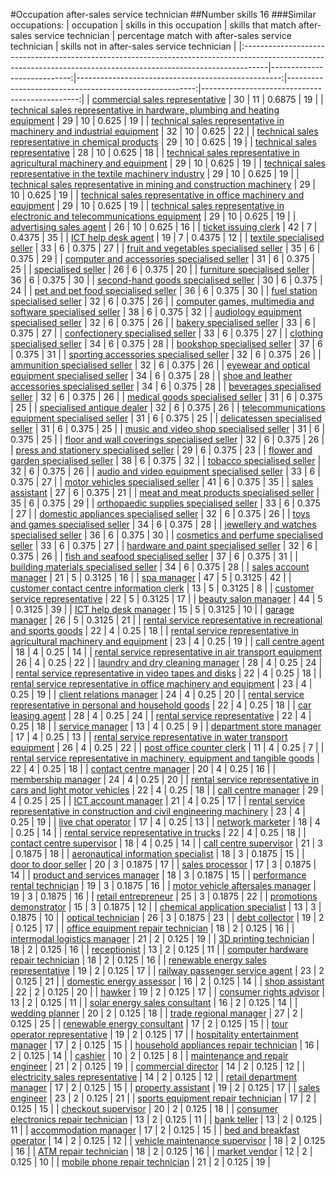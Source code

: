 #Occupation after-sales service technician
##Number skills 16
###Similar occupations:
| occupation                                                                                                                                                        |   skills in this occupation |   skills that match after-sales service technician |   percentage match with after-sales service technician |   skills not in after-sales service technician |
|:------------------------------------------------------------------------------------------------------------------------------------------------------------------|----------------------------:|---------------------------------------------------:|-------------------------------------------------------:|-----------------------------------------------:|
| [commercial sales representative](commercial_sales_representative.md)                                                                                             |                          30 |                                                 11 |                                                 0.6875 |                                             19 |
| [technical sales representative in hardware, plumbing and heating equipment](technical_sales_representative_in_hardware,_plumbing_and_heating_equipment.md)       |                          29 |                                                 10 |                                                 0.625  |                                             19 |
| [technical sales representative in machinery and industrial equipment](technical_sales_representative_in_machinery_and_industrial_equipment.md)                   |                          32 |                                                 10 |                                                 0.625  |                                             22 |
| [technical sales representative in chemical products](technical_sales_representative_in_chemical_products.md)                                                     |                          29 |                                                 10 |                                                 0.625  |                                             19 |
| [technical sales representative](technical_sales_representative.md)                                                                                               |                          28 |                                                 10 |                                                 0.625  |                                             18 |
| [technical sales representative in agricultural machinery and equipment](technical_sales_representative_in_agricultural_machinery_and_equipment.md)               |                          29 |                                                 10 |                                                 0.625  |                                             19 |
| [technical sales representative in the textile machinery industry](technical_sales_representative_in_the_textile_machinery_industry.md)                           |                          29 |                                                 10 |                                                 0.625  |                                             19 |
| [technical sales representative in mining and construction machinery](technical_sales_representative_in_mining_and_construction_machinery.md)                     |                          29 |                                                 10 |                                                 0.625  |                                             19 |
| [technical sales representative in office machinery and equipment](technical_sales_representative_in_office_machinery_and_equipment.md)                           |                          29 |                                                 10 |                                                 0.625  |                                             19 |
| [technical sales representative in electronic and telecommunications equipment](technical_sales_representative_in_electronic_and_telecommunications_equipment.md) |                          29 |                                                 10 |                                                 0.625  |                                             19 |
| [advertising sales agent](advertising_sales_agent.md)                                                                                                             |                          26 |                                                 10 |                                                 0.625  |                                             16 |
| [ticket issuing clerk](ticket_issuing_clerk.md)                                                                                                                   |                          42 |                                                  7 |                                                 0.4375 |                                             35 |
| [ICT help desk agent](ICT_help_desk_agent.md)                                                                                                                     |                          19 |                                                  7 |                                                 0.4375 |                                             12 |
| [textile specialised seller](textile_specialised_seller.md)                                                                                                       |                          33 |                                                  6 |                                                 0.375  |                                             27 |
| [fruit and vegetables specialised seller](fruit_and_vegetables_specialised_seller.md)                                                                             |                          35 |                                                  6 |                                                 0.375  |                                             29 |
| [computer and accessories specialised seller](computer_and_accessories_specialised_seller.md)                                                                     |                          31 |                                                  6 |                                                 0.375  |                                             25 |
| [specialised seller](specialised_seller.md)                                                                                                                       |                          26 |                                                  6 |                                                 0.375  |                                             20 |
| [furniture specialised seller](furniture_specialised_seller.md)                                                                                                   |                          36 |                                                  6 |                                                 0.375  |                                             30 |
| [second-hand goods specialised seller](second-hand_goods_specialised_seller.md)                                                                                   |                          30 |                                                  6 |                                                 0.375  |                                             24 |
| [pet and pet food specialised seller](pet_and_pet_food_specialised_seller.md)                                                                                     |                          36 |                                                  6 |                                                 0.375  |                                             30 |
| [fuel station specialised seller](fuel_station_specialised_seller.md)                                                                                             |                          32 |                                                  6 |                                                 0.375  |                                             26 |
| [computer games, multimedia and software specialised seller](computer_games,_multimedia_and_software_specialised_seller.md)                                       |                          38 |                                                  6 |                                                 0.375  |                                             32 |
| [audiology equipment specialised seller](audiology_equipment_specialised_seller.md)                                                                               |                          32 |                                                  6 |                                                 0.375  |                                             26 |
| [bakery specialised seller](bakery_specialised_seller.md)                                                                                                         |                          33 |                                                  6 |                                                 0.375  |                                             27 |
| [confectionery specialised seller](confectionery_specialised_seller.md)                                                                                           |                          33 |                                                  6 |                                                 0.375  |                                             27 |
| [clothing specialised seller](clothing_specialised_seller.md)                                                                                                     |                          34 |                                                  6 |                                                 0.375  |                                             28 |
| [bookshop specialised seller](bookshop_specialised_seller.md)                                                                                                     |                          37 |                                                  6 |                                                 0.375  |                                             31 |
| [sporting accessories specialised seller](sporting_accessories_specialised_seller.md)                                                                             |                          32 |                                                  6 |                                                 0.375  |                                             26 |
| [ammunition specialised seller](ammunition_specialised_seller.md)                                                                                                 |                          32 |                                                  6 |                                                 0.375  |                                             26 |
| [eyewear and optical equipment specialised seller](eyewear_and_optical_equipment_specialised_seller.md)                                                           |                          34 |                                                  6 |                                                 0.375  |                                             28 |
| [shoe and leather accessories specialised seller](shoe_and_leather_accessories_specialised_seller.md)                                                             |                          34 |                                                  6 |                                                 0.375  |                                             28 |
| [beverages specialised seller](beverages_specialised_seller.md)                                                                                                   |                          32 |                                                  6 |                                                 0.375  |                                             26 |
| [medical goods specialised seller](medical_goods_specialised_seller.md)                                                                                           |                          31 |                                                  6 |                                                 0.375  |                                             25 |
| [specialised antique dealer](specialised_antique_dealer.md)                                                                                                       |                          32 |                                                  6 |                                                 0.375  |                                             26 |
| [telecommunications equipment specialised seller](telecommunications_equipment_specialised_seller.md)                                                             |                          31 |                                                  6 |                                                 0.375  |                                             25 |
| [delicatessen specialised seller](delicatessen_specialised_seller.md)                                                                                             |                          31 |                                                  6 |                                                 0.375  |                                             25 |
| [music and video shop specialised seller](music_and_video_shop_specialised_seller.md)                                                                             |                          31 |                                                  6 |                                                 0.375  |                                             25 |
| [floor and wall coverings specialised seller](floor_and_wall_coverings_specialised_seller.md)                                                                     |                          32 |                                                  6 |                                                 0.375  |                                             26 |
| [press and stationery specialised seller](press_and_stationery_specialised_seller.md)                                                                             |                          29 |                                                  6 |                                                 0.375  |                                             23 |
| [flower and garden specialised seller](flower_and_garden_specialised_seller.md)                                                                                   |                          38 |                                                  6 |                                                 0.375  |                                             32 |
| [tobacco specialised seller](tobacco_specialised_seller.md)                                                                                                       |                          32 |                                                  6 |                                                 0.375  |                                             26 |
| [audio and video equipment specialised seller](audio_and_video_equipment_specialised_seller.md)                                                                   |                          33 |                                                  6 |                                                 0.375  |                                             27 |
| [motor vehicles specialised seller](motor_vehicles_specialised_seller.md)                                                                                         |                          41 |                                                  6 |                                                 0.375  |                                             35 |
| [sales assistant](sales_assistant.md)                                                                                                                             |                          27 |                                                  6 |                                                 0.375  |                                             21 |
| [meat and meat products specialised seller](meat_and_meat_products_specialised_seller.md)                                                                         |                          35 |                                                  6 |                                                 0.375  |                                             29 |
| [orthopaedic supplies specialised seller](orthopaedic_supplies_specialised_seller.md)                                                                             |                          33 |                                                  6 |                                                 0.375  |                                             27 |
| [domestic appliances specialised seller](domestic_appliances_specialised_seller.md)                                                                               |                          32 |                                                  6 |                                                 0.375  |                                             26 |
| [toys and games specialised seller](toys_and_games_specialised_seller.md)                                                                                         |                          34 |                                                  6 |                                                 0.375  |                                             28 |
| [jewellery and watches specialised seller](jewellery_and_watches_specialised_seller.md)                                                                           |                          36 |                                                  6 |                                                 0.375  |                                             30 |
| [cosmetics and perfume specialised seller](cosmetics_and_perfume_specialised_seller.md)                                                                           |                          33 |                                                  6 |                                                 0.375  |                                             27 |
| [hardware and paint specialised seller](hardware_and_paint_specialised_seller.md)                                                                                 |                          32 |                                                  6 |                                                 0.375  |                                             26 |
| [fish and seafood specialised seller](fish_and_seafood_specialised_seller.md)                                                                                     |                          37 |                                                  6 |                                                 0.375  |                                             31 |
| [building materials specialised seller](building_materials_specialised_seller.md)                                                                                 |                          34 |                                                  6 |                                                 0.375  |                                             28 |
| [sales account manager](sales_account_manager.md)                                                                                                                 |                          21 |                                                  5 |                                                 0.3125 |                                             16 |
| [spa manager](spa_manager.md)                                                                                                                                     |                          47 |                                                  5 |                                                 0.3125 |                                             42 |
| [customer contact centre information clerk](customer_contact_centre_information_clerk.md)                                                                         |                          13 |                                                  5 |                                                 0.3125 |                                              8 |
| [customer service representative](customer_service_representative.md)                                                                                             |                          22 |                                                  5 |                                                 0.3125 |                                             17 |
| [beauty salon manager](beauty_salon_manager.md)                                                                                                                   |                          44 |                                                  5 |                                                 0.3125 |                                             39 |
| [ICT help desk manager](ICT_help_desk_manager.md)                                                                                                                 |                          15 |                                                  5 |                                                 0.3125 |                                             10 |
| [garage manager](garage_manager.md)                                                                                                                               |                          26 |                                                  5 |                                                 0.3125 |                                             21 |
| [rental service representative in recreational and sports goods](rental_service_representative_in_recreational_and_sports_goods.md)                               |                          22 |                                                  4 |                                                 0.25   |                                             18 |
| [rental service representative in agricultural machinery and equipment](rental_service_representative_in_agricultural_machinery_and_equipment.md)                 |                          23 |                                                  4 |                                                 0.25   |                                             19 |
| [call centre agent](call_centre_agent.md)                                                                                                                         |                          18 |                                                  4 |                                                 0.25   |                                             14 |
| [rental service representative in air transport equipment](rental_service_representative_in_air_transport_equipment.md)                                           |                          26 |                                                  4 |                                                 0.25   |                                             22 |
| [laundry and dry cleaning manager](laundry_and_dry_cleaning_manager.md)                                                                                           |                          28 |                                                  4 |                                                 0.25   |                                             24 |
| [rental service representative in video tapes and disks](rental_service_representative_in_video_tapes_and_disks.md)                                               |                          22 |                                                  4 |                                                 0.25   |                                             18 |
| [rental service representative in office machinery and equipment](rental_service_representative_in_office_machinery_and_equipment.md)                             |                          23 |                                                  4 |                                                 0.25   |                                             19 |
| [client relations manager](client_relations_manager.md)                                                                                                           |                          24 |                                                  4 |                                                 0.25   |                                             20 |
| [rental service representative in personal and household goods](rental_service_representative_in_personal_and_household_goods.md)                                 |                          22 |                                                  4 |                                                 0.25   |                                             18 |
| [car leasing agent](car_leasing_agent.md)                                                                                                                         |                          28 |                                                  4 |                                                 0.25   |                                             24 |
| [rental service representative](rental_service_representative.md)                                                                                                 |                          22 |                                                  4 |                                                 0.25   |                                             18 |
| [service manager](service_manager.md)                                                                                                                             |                          13 |                                                  4 |                                                 0.25   |                                              9 |
| [department store manager](department_store_manager.md)                                                                                                           |                          17 |                                                  4 |                                                 0.25   |                                             13 |
| [rental service representative in water transport equipment](rental_service_representative_in_water_transport_equipment.md)                                       |                          26 |                                                  4 |                                                 0.25   |                                             22 |
| [post office counter clerk](post_office_counter_clerk.md)                                                                                                         |                          11 |                                                  4 |                                                 0.25   |                                              7 |
| [rental service representative in machinery, equipment and tangible goods](rental_service_representative_in_machinery,_equipment_and_tangible_goods.md)           |                          22 |                                                  4 |                                                 0.25   |                                             18 |
| [contact centre manager](contact_centre_manager.md)                                                                                                               |                          20 |                                                  4 |                                                 0.25   |                                             16 |
| [membership manager](membership_manager.md)                                                                                                                       |                          24 |                                                  4 |                                                 0.25   |                                             20 |
| [rental service representative in cars and light motor vehicles](rental_service_representative_in_cars_and_light_motor_vehicles.md)                               |                          22 |                                                  4 |                                                 0.25   |                                             18 |
| [call centre manager](call_centre_manager.md)                                                                                                                     |                          29 |                                                  4 |                                                 0.25   |                                             25 |
| [ICT account manager](ICT_account_manager.md)                                                                                                                     |                          21 |                                                  4 |                                                 0.25   |                                             17 |
| [rental service representative in construction and civil engineering machinery](rental_service_representative_in_construction_and_civil_engineering_machinery.md) |                          23 |                                                  4 |                                                 0.25   |                                             19 |
| [live chat operator](live_chat_operator.md)                                                                                                                       |                          17 |                                                  4 |                                                 0.25   |                                             13 |
| [network marketer](network_marketer.md)                                                                                                                           |                          18 |                                                  4 |                                                 0.25   |                                             14 |
| [rental service representative in trucks](rental_service_representative_in_trucks.md)                                                                             |                          22 |                                                  4 |                                                 0.25   |                                             18 |
| [contact centre supervisor](contact_centre_supervisor.md)                                                                                                         |                          18 |                                                  4 |                                                 0.25   |                                             14 |
| [call centre supervisor](call_centre_supervisor.md)                                                                                                               |                          21 |                                                  3 |                                                 0.1875 |                                             18 |
| [aeronautical information specialist](aeronautical_information_specialist.md)                                                                                     |                          18 |                                                  3 |                                                 0.1875 |                                             15 |
| [door to door seller](door_to_door_seller.md)                                                                                                                     |                          20 |                                                  3 |                                                 0.1875 |                                             17 |
| [sales processor](sales_processor.md)                                                                                                                             |                          17 |                                                  3 |                                                 0.1875 |                                             14 |
| [product and services manager](product_and_services_manager.md)                                                                                                   |                          18 |                                                  3 |                                                 0.1875 |                                             15 |
| [performance rental technician](performance_rental_technician.md)                                                                                                 |                          19 |                                                  3 |                                                 0.1875 |                                             16 |
| [motor vehicle aftersales manager](motor_vehicle_aftersales_manager.md)                                                                                           |                          19 |                                                  3 |                                                 0.1875 |                                             16 |
| [retail entrepreneur](retail_entrepreneur.md)                                                                                                                     |                          25 |                                                  3 |                                                 0.1875 |                                             22 |
| [promotions demonstrator](promotions_demonstrator.md)                                                                                                             |                          15 |                                                  3 |                                                 0.1875 |                                             12 |
| [chemical application specialist](chemical_application_specialist.md)                                                                                             |                          13 |                                                  3 |                                                 0.1875 |                                             10 |
| [optical technician](optical_technician.md)                                                                                                                       |                          26 |                                                  3 |                                                 0.1875 |                                             23 |
| [debt collector](debt_collector.md)                                                                                                                               |                          19 |                                                  2 |                                                 0.125  |                                             17 |
| [office equipment repair technician](office_equipment_repair_technician.md)                                                                                       |                          18 |                                                  2 |                                                 0.125  |                                             16 |
| [intermodal logistics manager](intermodal_logistics_manager.md)                                                                                                   |                          21 |                                                  2 |                                                 0.125  |                                             19 |
| [3D printing technician](3D_printing_technician.md)                                                                                                               |                          18 |                                                  2 |                                                 0.125  |                                             16 |
| [receptionist](receptionist.md)                                                                                                                                   |                          13 |                                                  2 |                                                 0.125  |                                             11 |
| [computer hardware repair technician](computer_hardware_repair_technician.md)                                                                                     |                          18 |                                                  2 |                                                 0.125  |                                             16 |
| [renewable energy sales representative](renewable_energy_sales_representative.md)                                                                                 |                          19 |                                                  2 |                                                 0.125  |                                             17 |
| [railway passenger service agent](railway_passenger_service_agent.md)                                                                                             |                          23 |                                                  2 |                                                 0.125  |                                             21 |
| [domestic energy assessor](domestic_energy_assessor.md)                                                                                                           |                          16 |                                                  2 |                                                 0.125  |                                             14 |
| [shop assistant](shop_assistant.md)                                                                                                                               |                          22 |                                                  2 |                                                 0.125  |                                             20 |
| [hawker](hawker.md)                                                                                                                                               |                          19 |                                                  2 |                                                 0.125  |                                             17 |
| [consumer rights advisor](consumer_rights_advisor.md)                                                                                                             |                          13 |                                                  2 |                                                 0.125  |                                             11 |
| [solar energy sales consultant](solar_energy_sales_consultant.md)                                                                                                 |                          16 |                                                  2 |                                                 0.125  |                                             14 |
| [wedding planner](wedding_planner.md)                                                                                                                             |                          20 |                                                  2 |                                                 0.125  |                                             18 |
| [trade regional manager](trade_regional_manager.md)                                                                                                               |                          27 |                                                  2 |                                                 0.125  |                                             25 |
| [renewable energy consultant](renewable_energy_consultant.md)                                                                                                     |                          17 |                                                  2 |                                                 0.125  |                                             15 |
| [tour operator representative](tour_operator_representative.md)                                                                                                   |                          19 |                                                  2 |                                                 0.125  |                                             17 |
| [hospitality entertainment manager](hospitality_entertainment_manager.md)                                                                                         |                          17 |                                                  2 |                                                 0.125  |                                             15 |
| [household appliances repair technician](household_appliances_repair_technician.md)                                                                               |                          16 |                                                  2 |                                                 0.125  |                                             14 |
| [cashier](cashier.md)                                                                                                                                             |                          10 |                                                  2 |                                                 0.125  |                                              8 |
| [maintenance and repair engineer](maintenance_and_repair_engineer.md)                                                                                             |                          21 |                                                  2 |                                                 0.125  |                                             19 |
| [commercial director](commercial_director.md)                                                                                                                     |                          14 |                                                  2 |                                                 0.125  |                                             12 |
| [electricity sales representative](electricity_sales_representative.md)                                                                                           |                          14 |                                                  2 |                                                 0.125  |                                             12 |
| [retail department manager](retail_department_manager.md)                                                                                                         |                          17 |                                                  2 |                                                 0.125  |                                             15 |
| [property assistant](property_assistant.md)                                                                                                                       |                          19 |                                                  2 |                                                 0.125  |                                             17 |
| [sales engineer](sales_engineer.md)                                                                                                                               |                          23 |                                                  2 |                                                 0.125  |                                             21 |
| [sports equipment repair technician](sports_equipment_repair_technician.md)                                                                                       |                          17 |                                                  2 |                                                 0.125  |                                             15 |
| [checkout supervisor](checkout_supervisor.md)                                                                                                                     |                          20 |                                                  2 |                                                 0.125  |                                             18 |
| [consumer electronics repair technician](consumer_electronics_repair_technician.md)                                                                               |                          13 |                                                  2 |                                                 0.125  |                                             11 |
| [bank teller](bank_teller.md)                                                                                                                                     |                          13 |                                                  2 |                                                 0.125  |                                             11 |
| [accommodation manager](accommodation_manager.md)                                                                                                                 |                          17 |                                                  2 |                                                 0.125  |                                             15 |
| [bed and breakfast operator](bed_and_breakfast_operator.md)                                                                                                       |                          14 |                                                  2 |                                                 0.125  |                                             12 |
| [vehicle maintenance supervisor](vehicle_maintenance_supervisor.md)                                                                                               |                          18 |                                                  2 |                                                 0.125  |                                             16 |
| [ATM repair technician](ATM_repair_technician.md)                                                                                                                 |                          18 |                                                  2 |                                                 0.125  |                                             16 |
| [market vendor](market_vendor.md)                                                                                                                                 |                          12 |                                                  2 |                                                 0.125  |                                             10 |
| [mobile phone repair technician](mobile_phone_repair_technician.md)                                                                                               |                          21 |                                                  2 |                                                 0.125  |                                             19 |
